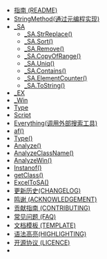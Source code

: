 * [指南 (README)](README.md)
* [StringMethod(通过元编程实现)](StringMethod.md)
* [_SA](_SA.md)
    * [_SA.StrReplace()](_SA/_SA.StrReplace().md)
    * [_SA.Sort()](_SA/_SA.Sort().md)
    * [_SA.Remove()](_SA/_SA.Remove().md)
    * [_SA.CopyOfRange()](_SA/_SA.CopyOfRange().md)
    * [_SA.Uniq()](_SA/_SA.Uniq().md)
    * [_SA.Contains()](_SA.Contains().md)
    * [_SA.ElementCounter()](_SA/_SA.ElementCounter().md)
    * [_SA.ToString()](_SA.ToString().md)
* [_EX](_EX.md)
* [_Win](_Win.md)
* [Type](Type.md)
* [Script](Script.md)
* [Everything(调用外部搜索工具)](Everything.md)
* [af()](af().md)
* [Type()](Type().md)
* [Analyze()](Analyze().md)
* [AnalyzeClassName()](AnalyzeClassName().md)
* [AnalyzeWin()](AnalyzeWin().md)
* [Instanof()](Instanof().md)
* [getClass()](getClass().md)
* [ExcelToSA()](ExcelToSA().md)
* [更新历史(CHANGELOG)](更新历史(CHANGELOG).md)
* [鸣谢 (ACKNOWLEDGEMENT)](BeanLib_ACKNOWLEDGEMENT.md)
* [贡献指南 (CONTRIBUTING)](BeanLib_CONTRIBUTING.md)
* [常见问题 (FAQ)](BeanLib_FQA.md)
* [文档模板 (TEMPLATE)](TEMPLATE.md)
* [语法高亮(HIGHLIGHTING)](HIGHLIGHTING.md)
* [开源协议 (LICENCE)](LICENCE)
* 
